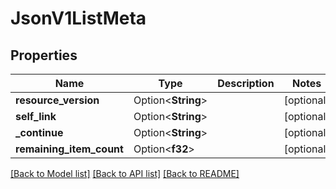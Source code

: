 # JsonV1ListMeta

## Properties

Name | Type | Description | Notes
------------ | ------------- | ------------- | -------------
**resource_version** | Option<**String**> |  | [optional]
**self_link** | Option<**String**> |  | [optional]
**_continue** | Option<**String**> |  | [optional]
**remaining_item_count** | Option<**f32**> |  | [optional]

[[Back to Model list]](../README.md#documentation-for-models) [[Back to API list]](../README.md#documentation-for-api-endpoints) [[Back to README]](../README.md)


